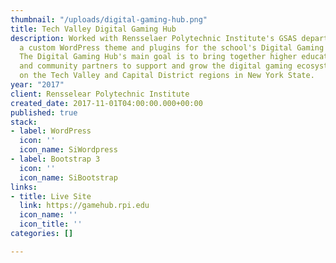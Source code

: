 ```yaml
---
thumbnail: "/uploads/digital-gaming-hub.png"
title: Tech Valley Digital Gaming Hub
description: Worked with Rensselaer Polytechnic Institute's GSAS department to design/develop
  a custom WordPress theme and plugins for the school's Digital Gaming Hub website.
  The Digital Gaming Hub's main goal is to bring together higher education, industry,
  and community partners to support and grow the digital gaming ecosystem centered
  on the Tech Valley and Capital District regions in New York State.
year: "2017"
client: Rensselear Polytechnic Institute
created_date: 2017-11-01T04:00:00.000+00:00
published: true
stack:
- label: WordPress
  icon: ''
  icon_name: SiWordpress
- label: Bootstrap 3
  icon: ''
  icon_name: SiBootstrap
links:
- title: Live Site
  link: https://gamehub.rpi.edu
  icon_name: ''
  icon_title: ''
categories: []

---
```

